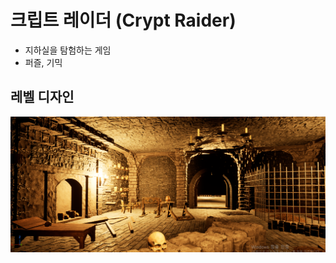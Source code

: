 # 크립트 레이더 (Crypt Raider)
- 지하실을 탐험하는 게임
- 퍼즐, 기믹

## 레벨 디자인

![preview](CryptRaider/images/preview.png)
